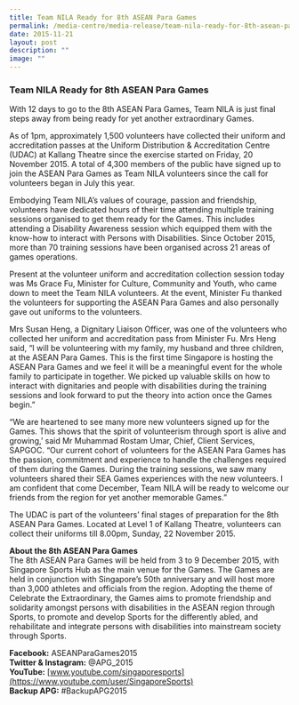 ```yaml
---
title: Team NILA Ready for 8th ASEAN Para Games
permalink: /media-centre/media-release/team-nila-ready-for-8th-asean-para-games/
date: 2015-11-21
layout: post
description: ""
image: ""
---
```

### **Team NILA Ready for 8th ASEAN Para Games**
With 12 days to go to the 8th ASEAN Para Games, Team NILA is just final steps away from being ready for yet another extraordinary Games.

As of 1pm, approximately 1,500 volunteers have collected their uniform and accreditation passes at the Uniform Distribution & Accreditation Centre (UDAC) at Kallang Theatre since the exercise started on Friday, 20 November 2015. A total of 4,300 members of the public have signed up to join the ASEAN Para Games as Team NILA volunteers since the call for volunteers began in July this year.

Embodying Team NILA’s values of courage, passion and friendship, volunteers have dedicated hours of their time attending multiple training sessions organised to get them ready for the Games. This includes attending a Disability Awareness session which equipped them with the know-how to interact with Persons with Disabilities. Since October 2015, more than 70 training sessions have been organised across 21 areas of games operations.

Present at the volunteer uniform and accreditation collection session today was Ms Grace Fu, Minister for Culture, Community and Youth, who came down to meet the Team NILA volunteers. At the event, Minister Fu thanked the volunteers for supporting the ASEAN Para Games and also personally gave out uniforms to the volunteers.

Mrs Susan Heng, a Dignitary Liaison Officer, was one of the volunteers who collected her uniform and accreditation pass from Minister Fu. Mrs Heng said, “I will be volunteering with my family, my husband and three children, at the ASEAN Para Games. This is the first time Singapore is hosting the ASEAN Para Games and we feel it will be a meaningful event for the whole family to participate in together. We picked up valuable skills on how to interact with dignitaries and people with disabilities during the training sessions and look forward to put the theory into action once the Games begin.”

“We are heartened to see many more new volunteers signed up for the Games. This shows that the spirit of volunteerism through sport is alive and growing,’ said Mr Muhammad Rostam Umar, Chief, Client Services, SAPGOC. “Our current cohort of volunteers for the ASEAN Para Games has the passion, commitment and experience to handle the challenges required of them during the Games. During the training sessions, we saw many volunteers shared their SEA Games experiences with the new volunteers. I am confident that come December, Team NILA will be ready to welcome our friends from the region for yet another memorable Games.”

The UDAC is part of the volunteers’ final stages of preparation for the 8th ASEAN Para Games. Located at Level 1 of Kallang Theatre, volunteers can collect their uniforms till 8.00pm, Sunday, 22 November 2015.

**About the 8th ASEAN Para Games**
<br>
The 8th ASEAN Para Games will be held from 3 to 9 December 2015, with Singapore Sports Hub as the main venue for the Games. The Games are held in conjunction with Singapore’s 50th anniversary and will host more than 3,000 athletes and officials from the region. Adopting the theme of Celebrate the Extraordinary, the Games aims to promote friendship and solidarity amongst persons with disabilities in the ASEAN region through Sports, to promote and develop Sports for the differently abled, and rehabilitate and integrate persons with disabilities into mainstream society through Sports.

**Facebook:** ASEANParaGames2015<br>
**Twitter & Instagram:** @APG_2015<br>
**YouTube:** [www.youtube.com/singaporesports](https://www.youtube.com/user/SingaporeSports)<br>
**Backup APG:** #BackupAPG2015